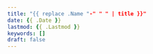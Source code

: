 ```yaml
---
title: "{{ replace .Name "-" " " | title }}"
date: {{ .Date }}
lastmod: {{ .Lastmod }}
keywords: []
draft: false
---
```


